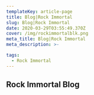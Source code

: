 ```yaml
---
templateKey: article-page
title: Blog|Rock Immortal
slug: Blog|Rock Immortal
date: 2020-03-29T03:55:49.370Z
cover: /img/rockimmortalblk.png
meta_title: Blog|Rock Immortal
meta_description: >-

tags:
  - Rock Immortal
---
```


## Rock Immortal Blog

